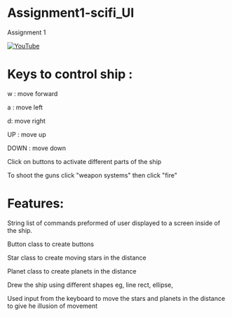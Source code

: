 # Assignment1-scifi_UI
Assignment 1

[![YouTube](http://img.youtube.com/vi/A057yzMpDjw/0.jpg)](https://www.youtube.com/watch?v=A057yzMpDjw)


# Keys to control ship :
w : move forward

a : move left

d: move right

UP : move up

DOWN : move down

Click on buttons to activate different parts of the ship

To shoot the guns click "weapon systems" then click "fire"

# Features:

String list of commands preformed of user displayed to a screen inside of the ship.

Button class to create buttons 

Star class to create moving stars in the distance

Planet class to create planets in the distance

Drew the ship using different shapes eg, line rect, ellipse, 

Used input from the keyboard to move the stars and planets in the distance to give he illusion of movement

